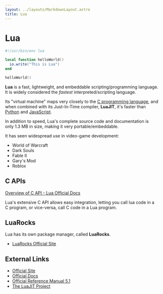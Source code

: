 ```yaml
---
layout: ../layouts/MarkdownLayout.astro
title: Lua
---
```

# Lua
```lua 
#!/usr/bin/env lua 

local function helloWorld()
  io.write("This is Lua")
end

helloWorld()
```
**Lua** is a fast, lightweight, and embeddable scripting/programming language. 
It is widely considered the *fastest* interpreted/scripting language.

Its "virtual machine" maps very closely to the [C programming language](./c), 
and when combined with its Just-In-Time compiler, **LuaJIT**, it's faster than 
[Python](./python) and [JavaScript](./javascript).

In addition to speed, Lua's complete source code and documentation is only 
1.3 MB in size, making it very portable/embeddable.

It has seen widespread use in video-game development:
  - World of Warcraft
  - Dark Souls
  - Fable II 
  - Gary's Mod
  - Roblox

## C APIs
[Overview of C API - Lua Official Docs](http://www.lua.org/pil/24.html)

Lua's extensive C API allows easy integration, letting you call lua code in a C 
program, or vice-versa, call C code in a Lua program.

## LuaRocks
Lua has its own package manager, called **LuaRocks**.
  - [LuaRocks Official Site](https://luarocks.org/)

## External Links
- [Official Site](https://www.lua.org/)
- [Official Docs](https://www.lua.org/docs.html)
- [Official Reference Manual 5.1](https://www.lua.org/manual/5.1/)
- [The LuaJIT Project](https://luajit.org/)
